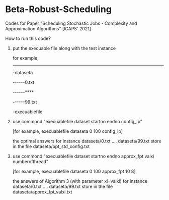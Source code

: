 # Beta-Robust-Scheduling
Codes for Paper "Scheduling Stochastic Jobs - Complexity and Approximation Algorithms" [ICAPS' 2021]

How to run this code?

1. put the execuable file along with the test instance
    
   for example, 
   
   -------------------------
   
   -dataseta
   
   ------0.txt
   
   ------****
   
   ------99.txt
   
   -execuablefile

2. use commond  "execuablefile dataset startno endno config_ip"

   [for example,   execuablefile dataseta 0 100 config_ip]
   
   the optimal answers for instance dataseta/0.txt .... dataseta/99.txt store in the file dataseta/opt_std_config.txt

3. use commond  "execuablefile dataset startno endno approx_fpt valxi numberofthread"

   [for example, execuablefile dataseta 0 100 approx_fpt 10 8]

   the answers of Algorithm 3 (with parameter xi=valxi) for instance dataseta/0.txt .... dataseta/99.txt store in the file dataseta/approx_fpt_valxi.txt

